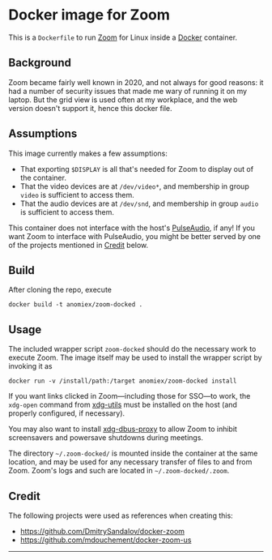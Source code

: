 # Docker image for Zoom #

This is a `Dockerfile` to run [Zoom] for Linux inside a [Docker] container.

## Background ##

Zoom became fairly well known in 2020, and not always for good reasons: it had a number of security
issues that made me wary of running it on my laptop. But the grid view is used often at my
workplace, and the web version doesn't support it, hence this docker file.

## Assumptions ##

This image currently makes a few assumptions:

* That exporting `$DISPLAY` is all that's needed for Zoom to display out of the container.
* That the video devices are at `/dev/video*`, and membership in group `video` is sufficient to
  access them.
* That the audio devices are at `/dev/snd`, and membership in group `audio` is sufficient to access
  them.

This container does not interface with the host's [PulseAudio], if any! If you want Zoom to
interface with PulseAudio, you might be better served by one of the projects mentioned in
[Credit](#Credit) below.

## Build ##

After cloning the repo, execute

```
docker build -t anomiex/zoom-docked .
```

## Usage ##

The included wrapper script `zoom-docked` should do the necessary work to execute Zoom. The image
itself may be used to install the wrapper script by invoking it as
```
docker run -v /install/path:/target anomiex/zoom-docked install
```

If you want links clicked in Zoom—including those for SSO—to work, the `xdg-open` command from
[xdg-utils] must be installed on the host (and properly configured, if necessary).

You may also want to install [xdg-dbus-proxy] to allow Zoom to inhibit screensavers and powersave
shutdowns during meetings.

The directory `~/.zoom-docked/` is mounted inside the container at the same location, and may be
used for any necessary transfer of files to and from Zoom. Zoom's logs and such are located in
`~/.zoom-docked/.zoom`.

## Credit ##

The following projects were used as references when creating this:

* https://github.com/DmitrySandalov/docker-zoom
* https://github.com/mdouchement/docker-zoom-us

---
[Zoom]: http://www.zoom.us/
[Docker]: https://www.docker.com/
[PulseAudio]: https://www.freedesktop.org/wiki/Software/PulseAudio/
[xdg-utils]: https://www.freedesktop.org/wiki/Software/xdg-utils/
[xdg-dbus-proxy]: https://github.com/flatpak/xdg-dbus-proxy
